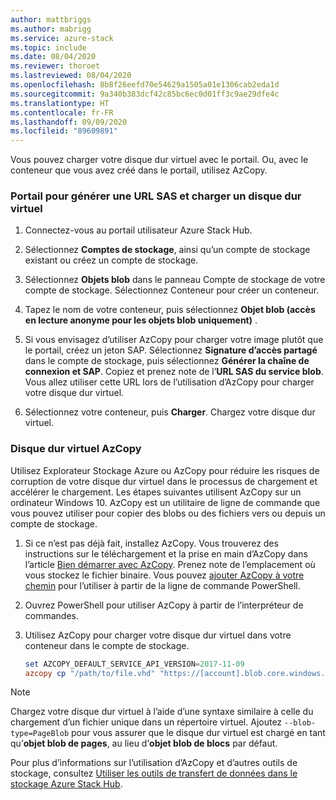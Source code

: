 ```yaml
---
author: mattbriggs
ms.author: mabrigg
ms.service: azure-stack
ms.topic: include
ms.date: 08/04/2020
ms.reviewer: thoroet
ms.lastreviewed: 08/04/2020
ms.openlocfilehash: 8b8f26eefd70e54629a1505a01e1306cab2eda1d
ms.sourcegitcommit: 9a340b383dcf42c85bc6ec0d01ff3c9ae29dfe4c
ms.translationtype: HT
ms.contentlocale: fr-FR
ms.lasthandoff: 09/09/2020
ms.locfileid: "89609891"
---
```

Vous pouvez charger votre disque dur virtuel avec le portail. Ou, avec le conteneur que vous avez créé dans le portail, utilisez AzCopy.

### <a name="portal-to-generate-sas-url-and-upload-vhd"></a>Portail pour générer une URL SAS et charger un disque dur virtuel

1. Connectez-vous au portail utilisateur Azure Stack Hub.

2. Sélectionnez **Comptes de stockage**, ainsi qu’un compte de stockage existant ou créez un compte de stockage.

3. Sélectionnez **Objets blob** dans le panneau Compte de stockage de votre compte de stockage. Sélectionnez Conteneur pour créer un conteneur.

4. Tapez le nom de votre conteneur, puis sélectionnez **Objet blob (accès en lecture anonyme pour les objets blob uniquement)** .

5. Si vous envisagez d’utiliser AzCopy pour charger votre image plutôt que le portail, créez un jeton SAP. Sélectionnez **Signature d’accès partagé** dans le compte de stockage, puis sélectionnez **Générer la chaîne de connexion et SAP**. Copiez et prenez note de l’**URL SAS du service blob**. Vous allez utiliser cette URL lors de l’utilisation d’AzCopy pour charger votre disque dur virtuel.

6. Sélectionnez votre conteneur, puis **Charger**. Chargez votre disque dur virtuel.

### <a name="azcopy-vhd"></a>Disque dur virtuel AzCopy

Utilisez Explorateur Stockage Azure ou AzCopy pour réduire les risques de corruption de votre disque dur virtuel dans le processus de chargement et accélérer le chargement. Les étapes suivantes utilisent AzCopy sur un ordinateur Windows 10. AzCopy est un utilitaire de ligne de commande que vous pouvez utiliser pour copier des blobs ou des fichiers vers ou depuis un compte de stockage.

1. Si ce n’est pas déjà fait, installez AzCopy. Vous trouverez des instructions sur le téléchargement et la prise en main d’AzCopy dans l’article [Bien démarrer avec AzCopy](https://docs.microsoft.com/azure/storage/common/storage-use-azcopy-v10). Prenez note de l’emplacement où vous stockez le fichier binaire. Vous pouvez [ajouter AzCopy à votre chemin](https://www.architectryan.com/2018/03/17/add-to-the-path-on-windows-10/) pour l’utiliser à partir de la ligne de commande PowerShell.

2. Ouvrez PowerShell pour utiliser AzCopy à partir de l’interpréteur de commandes.

3. Utilisez AzCopy pour charger votre disque dur virtuel dans votre conteneur dans le compte de stockage.

    ```powershell  
    set AZCOPY_DEFAULT_SERVICE_API_VERSION=2017-11-09
    azcopy cp "/path/to/file.vhd" "https://[account].blob.core.windows.net/[container]/[path/to/blob]?[SAS] --blob-type=PageBlob
    ```

> [!NOTE]  
> Chargez votre disque dur virtuel à l’aide d’une syntaxe similaire à celle du chargement d’un fichier unique dans un répertoire virtuel. Ajoutez `--blob-type=PageBlob` pour vous assurer que le disque dur virtuel est chargé en tant qu’**objet blob de pages**, au lieu d’**objet blob de blocs** par défaut.

Pour plus d’informations sur l’utilisation d’AzCopy et d’autres outils de stockage, consultez [Utiliser les outils de transfert de données dans le stockage Azure Stack Hub](/azure-stack/user/azure-stack-storage-transfer).